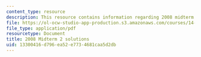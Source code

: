 ```yaml
---
content_type: resource
description: This resource contains information regarding 2008 midterm 2 solution.
file: https://ol-ocw-studio-app-production.s3.amazonaws.com/courses/14-12-economic-applications-of-game-theory-fall-2012/13300416d796ea52e7734681caa5d2db_MIT14_12F12_MT2_2008_sol.pdf
file_type: application/pdf
resourcetype: Document
title: 2008 Midterm 2 solutions
uid: 13300416-d796-ea52-e773-4681caa5d2db
---
```

